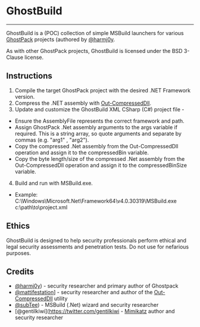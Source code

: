 # GhostBuild

----

GhostBuild is a (POC) collection of simple MSBuild launchers for various [GhostPack](https://github.com/GhostPack) projects (authored by [@harmj0y](https://twitter.com/harmj0y).

As with other GhostPack projects, GhostBuild is licensed under the BSD 3-Clause license.

## Instructions

1) Compile the target GhostPack project with the desired .NET Framework version.
2) Compress the .NET assembly with [Out-CompressedDll](https://github.com/PowerShellMafia/PowerSploit/blob/master/ScriptModification/Out-CompressedDll.ps1).
3) Update and customize the GhostBuild XML CSharp (C#) project file -
- Ensure the AssemblyFile represents the correct framework and path.
- Assign GhostPack .Net assembly arguments to the args variable if required.  This is a string array, so quote arguments and separate by commas (e.g. "arg1" , "arg2").
- Copy the compressed .Net assembly from the Out-CompressedDll operation and assign it to the compressedBin variable.
- Copy the byte length/size of the compressed .Net assembly from the Out-CompressedDll operation and assign it to the compressedBinSize variable.
4) Build and run with MSBuild.exe.
- Example: C:\Windows\Microsoft.Net\Framework64\v4.0.30319\MSBuild.exe c:\path\to\project.xml
  
## Ethics

GhostBuild is designed to help security professionals perform ethical and legal security assessments and penetration tests. Do not use for nefarious purposes.

## Credits

- [@harmj0y](https://twitter.com/harmj0y)) -  security researcher and primary author of Ghostpack 
- [@mattifestation](https://twitter.com/mattifestation)] - security researcher and author of the [Out-CompressedDll](https://github.com/PowerShellMafia/PowerSploit/blob/master/ScriptModification/Out-CompressedDll.ps1) utility
- [@subTee](https://twitter.com/subTee)) - MSBuild (.Net) wizard and security researcher
- [@gentilkiwi](https://twitter.com/gentilkiwi - [Mimikatz](https://github.com/gentilkiwi/mimikatz) author and security researcher
